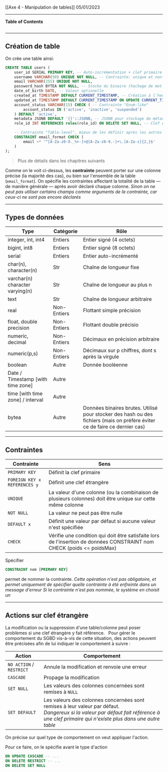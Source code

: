[[Axe 4 - Manipulation de tables]]
05/01/2023
****
**Table of Contents**
```table-of-contents
```

****
## Création de table

On crée une table ainsi:
```sql
CREATE TABLE users (
    user_id SERIAL PRIMARY KEY, -- Auto-incrémentation + clef primaire
    username VARCHAR(50) UNIQUE NOT NULL, -- Contrainte: unique et non-null
    email VARCHAR(255) UNIQUE NOT NULL,
    password_hash BYTEA NOT NULL, -- Stocke du binaire (hachage de mot de passe)
    date_of_birth DATE, -- Valeur optionelle
    created_at TIMESTAMP DEFAULT CURRENT_TIMESTAMP, -- Création à l'heure act.
    updated_at TIMESTAMP DEFAULT CURRENT_TIMESTAMP ON UPDATE CURRENT_TIMESTAMP,
    account_status VARCHAR(15) CHECK ( -- Contrainte "Enum-like"
	    account_status IN ('active', 'inactive', 'suspended')
	) DEFAULT 'active',
    metadata JSONB DEFAULT '{}'::JSONB, -- JSONB pour stockage de métadonnées
    role_id INT REFERENCES roles(role_id) ON DELETE SET NULL, -- Clef étrangère

    -- Contrainte "Table-level", mieux de les définir après les autres
    CONSTRAINT email_format CHECK (
	    email ~* '^[A-Za-z0-9._%+-]+@[A-Za-z0-9.-]+\.[A-Za-z]{2,}$'
	)
);
```
> Plus de détails dans les chapitres suivants

Comme on le voit ci-dessus, les **contrainte** peuvent porter sur une colonne précise (la majorité des cas), ou bien sur l'ensemble de la table (`email_format`).
On spécifie les contraintes affectant la totalité de la table — de manière générale — après avoir déclaré chaque colonne.
	*Sinon on ne peut pas utiliser certains champs comme arguments de la contrainte, car ceux-ci ne sont pas encore déclarés*


****
## Types de données

| Type                                | Catégorie   | Rôle                                                                                                                       |
| ----------------------------------- | ----------- | -------------------------------------------------------------------------------------------------------------------------- |
| integer, int, int4                  | Entiers     | Entier signé (4 octets)                                                                                                    |
| bigint, int8                        | Entiers     | Entier signé (8 octets)                                                                                                    |
| serial                              | Entiers     | Entier auto-incrémenté                                                                                                     |
| char(n), character(n)               | Str         | Chaîne de longueur fixe                                                                                                    |
| varchar(n) character varying(n)     | Str         | Chaîne de longueur au plus n                                                                                               |
| text                                | Str         | Chaîne de longueur arbitraire                                                                                              |
| real                                | Non-Entiers | Flottant simple précision                                                                                                  |
| float, double precision             | Non-Entiers | Flottant double précisio                                                                                                   |
| numeric, decimal                    | Non-Entiers | Décimaux en précision arbitraire                                                                                           |
| numeric(p,s)                        | Non-Entiers | Décimaux sur p chiffres, dont s après la virgule                                                                           |
| boolean                             | Autre       | Donnée booléenne                                                                                                           |
| Date / Timestamp \[with time zone\] | Autre       |                                                                                                                            |
| time \[with time zone\] / interval  | Autre       |                                                                                                                            |
| bytea                               | Autre       | Données binaires brutes. Utilisé pour stocker des hash ou des fichiers (mais on préfère éviter ce de faire ce dernier cas) |


****
## Contraintes

| Contrainte                   | Sens                                                                                                                   |
| ---------------------------- | ---------------------------------------------------------------------------------------------------------------------- |
| `PRIMARY KEY`                | Définit la clef primaire                                                                                               |
| `FOREIGN KEY x REFERENCES y` | Définit une clef étrangère                                                                                             |
| `UNIQUE`                     | La valeur d'une colonne (ou la combinaison de plusieurs colonnes) doit être unique sur cette même colonne              |
| `NOT NULL`                   | La valeur ne peut pas être nulle                                                                                       |
| `DEFAULT x`                  | Définit une valeur par défaut si aucune valeur n'est spécifiée                                                         |
| `CHECK`                      | Vérifie une condition qui doit être satisfaite lors de l'insertion de données CONSTRAINT nom CHECK (poids <= poidsMax) |

Spécifier 
```sql
CONSTRAINT nom [PRIMARY KEY]
```
permet de nommer la contrainte.
	*Cette opération n'est pas obligatoire, et permet uniquement de spécifier quelle contrainte à été enfreinte dans un message d'erreur
	Si la contrainte n'est pas nommée, le système en choisit un*


***
## Actions sur clef étrangère

La modification ou la suppression d'une table/colonne peut poser problèmes si une clef étrangère y fait référence.  
Pour gérer le comportement du SGBD vis-à-vis de cette situation, des actions peuvent être précisées afin de lui indiquer le comportement à suivre : 

| Action                   | Comportement                                                                                                                                                                                |
| ------------------------ | ------------------------------------------------------------------------------------------------------------------------------------------------------------------------------------------- |
| `NO ACTION` / `RESTRICT` | Annule la modification et renvoie une erreur                                                                                                                                                |
| `CASCADE`                | Propage la modification                                                                                                                                                                     |
| `SET NULL`               | Les valeurs des colonnes concernées sont remises à `NULL`                                                                                                                                   |
| `SET DEFAULT`            | Les valeurs des colonnes concernées sont remises à leur valeur par défaut.<br>*Dangereux si la valeur par défaut fait référence à une clef primaire qui n'existe plus dans une autre table* |

On précise sur quel type de comportement on veut appliquer l'action. 

Pour ce faire, on le spécifie avant le type d'action
```sql
ON UPDATE CASCADE -- ...
ON DELETE RESTRICT -- ... 
ON DELETE SET NULL
```

